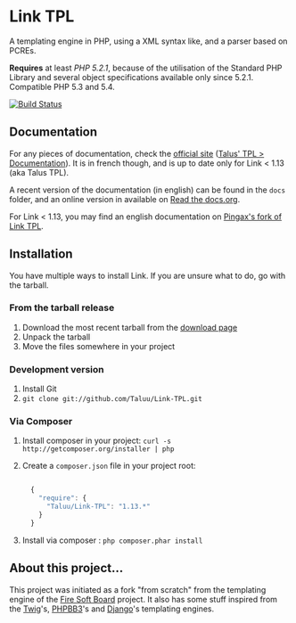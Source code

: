 Link TPL
==========
A templating engine in PHP, using a XML syntax like, and a parser based on PCREs.

**Requires** at least *PHP 5.2.1*, because of the utilisation of the Standard PHP
Library and several object specifications available only since 5.2.1. Compatible
PHP 5.3 and 5.4.

[![Build Status](https://secure.travis-ci.org/Taluu/Link-TPL.png?branch=master)](http://travis-ci.org/Taluu/Link-TPL)

Documentation
-------------
For any pieces of documentation, check the 
[official site](http://www.talus-works.net)
([Talus' TPL > Documentation](http://www.talus-works.net/forum-7-p1-documentation.html)).
It is in french though, and is up to date only for Link < 1.13 (aka Talus TPL).

A recent version of the documentation (in english) can be found in the `docs`
folder, and an online version in available on 
[Read the docs.org](http://readthedocs.org/docs/link-templates/en/1.13/).

For Link < 1.13, you may find an english documentation on 
[Pingax's fork of Link TPL](http://github.com/Pingax/Link-TPL/).

Installation
------------

You have multiple ways to install Link. If you are unsure what to do, go with
the tarball.

### From the tarball release
1. Download the most recent tarball from the [download page](https://github.com/Taluu/Link-TPL/tags)
2. Unpack the tarball
3. Move the files somewhere in your project

### Development version
1. Install Git
2. `git clone git://github.com/Taluu/Link-TPL.git`

### Via Composer
1. Install composer in your project: `curl -s http://getcomposer.org/installer | php`
2. Create a `composer.json` file in your project root:

    ```javascript

      {
        "require": {
          "Taluu/Link-TPL": "1.13.*"
        }
      }
    ```

3. Install via composer : `php composer.phar install`

About this project...
---------------------
This project was initiated as a fork "from scratch" from the templating engine
of the [Fire Soft Board](http://www.fire-soft-board.com) project. It also has 
some stuff inspired from the [Twig](https://github.com/fabpot/Twig)'s, 
[PHPBB3](https://github.com/phpbb/phpbb3)'s and 
[Django](https://github.com/django/django)'s templating engines.
